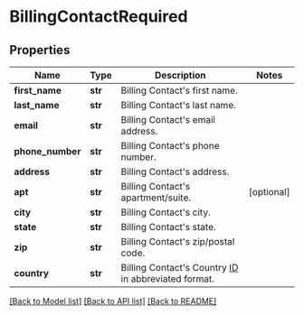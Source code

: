 # BillingContactRequired

## Properties
Name | Type | Description | Notes
------------ | ------------- | ------------- | -------------
**first_name** | **str** | Billing Contact&#x27;s first name. | 
**last_name** | **str** | Billing Contact&#x27;s last name. | 
**email** | **str** | Billing Contact&#x27;s email address. | 
**phone_number** | **str** | Billing Contact&#x27;s phone number. | 
**address** | **str** | Billing Contact&#x27;s address. | 
**apt** | **str** | Billing Contact&#x27;s apartment/suite. | [optional] 
**city** | **str** | Billing Contact&#x27;s city. | 
**state** | **str** | Billing Contact&#x27;s state. | 
**zip** | **str** | Billing Contact&#x27;s zip/postal code. | 
**country** | **str** | Billing Contact&#x27;s Country [ID](https://marketplace.zoom.us/docs/api-reference/other-references/abbreviation-lists#countries) in abbreviated format. | 

[[Back to Model list]](../README.md#documentation-for-models) [[Back to API list]](../README.md#documentation-for-api-endpoints) [[Back to README]](../README.md)

